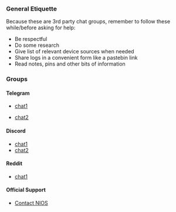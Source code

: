 ### General Etiquette
Because these are 3rd party chat groups, remember to follow these while/before asking for help:
- Be respectful
- Do some research
- Give list of relevant device sources when needed
- Share logs in a convenient form like a pastebin link
- Read notes, pins and other bits of information

### Groups
#### Telegram
- [chat1](https://t.me/nios_freehelp)

- [chat2](https://t.me/NIOS_HELP_DESK)

#### Discord
- [chat1](https://discord.com/invite/DesKMxwd)
- [chat2](https://discord.com/invite/RrnFktpA)

#### Reddit
- [chat1](https://www.reddit.com/r/NIOS_Students/s/pSa1tMljWR)


#### Official Support
- [Contact NIOS](https://nios.ac.in/contact-us/headquarter.aspx)
